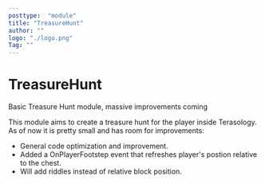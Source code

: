 ```yaml
---
posttype:  "module"  
title: "TreasureHunt"
author: ""
logo: "./logo.png"
Tag: ""
---
```

# TreasureHunt
Basic Treasure Hunt module, massive improvements coming

This module aims to create a treasure hunt for the player inside Terasology. As of now it is pretty small and has room for improvements:

- General code optimization and improvement.
- Added a OnPlayerFootstep event that refreshes player's postion relative to the chest. 
- Will add riddles instead of relative block position.

